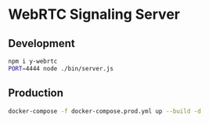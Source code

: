 # WebRTC Signaling Server

## Development

```sh
npm i y-webrtc
PORT=4444 node ./bin/server.js
```

## Production

```sh
docker-compose -f docker-compose.prod.yml up --build -d
```
